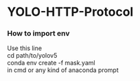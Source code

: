 # YOLO-HTTP-Protocol

### How to import env
Use this line    
    cd path/to/yolov5    
    conda env create -f mask.yaml    
in cmd or any kind of anaconda prompt

